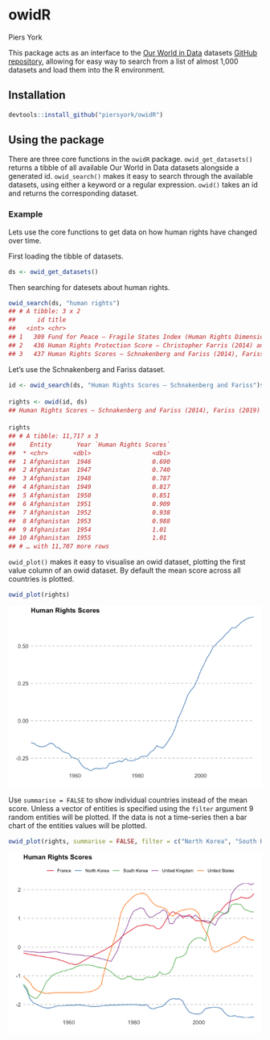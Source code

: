 owidR
================
Piers York

This package acts as an interface to the [Our World in
Data](https://ourworldindata.org/) datasets [GitHub
repository](https://github.com/owid/owid-datasets), allowing for easy
way to search from a list of almost 1,000 datasets and load them into
the R environment.

## Installation

``` r
devtools::install_github("piersyork/owidR")
```

## Using the package

There are three core functions in the `owidR` package.
`owid_get_datasets()` returns a tibble of all available Our World in
Data datasets alongside a generated id. `owid_search()` makes it easy to
search through the available datasets, using either a keyword or a
regular expression. `owid()` takes an id and returns the corresponding
dataset.

### Example

Lets use the core functions to get data on how human rights have changed
over time.

First loading the tibble of datasets.

``` r
ds <- owid_get_datasets()
```

Then searching for datesets about human rights.

``` r
owid_search(ds, "human rights")
## # A tibble: 3 x 2
##      id title                                                                   
##   <int> <chr>                                                                   
## 1   309 Fund for Peace – Fragile States Index (Human Rights Dimension)          
## 2   436 Human Rights Protection Score – Christopher Farris (2014) and Keith Sch…
## 3   437 Human Rights Scores – Schnakenberg and Fariss (2014), Fariss (2019)
```

Let’s use the Schnakenberg and Fariss dataset.

``` r
id <- owid_search(ds, "Human Rights Scores – Schnakenberg and Fariss")$id

rights <- owid(id, ds)
## Human Rights Scores – Schnakenberg and Fariss (2014), Fariss (2019)

rights
## # A tibble: 11,717 x 3
##    Entity       Year `Human Rights Scores`
##  * <chr>       <dbl>                 <dbl>
##  1 Afghanistan  1946                 0.690
##  2 Afghanistan  1947                 0.740
##  3 Afghanistan  1948                 0.787
##  4 Afghanistan  1949                 0.817
##  5 Afghanistan  1950                 0.851
##  6 Afghanistan  1951                 0.909
##  7 Afghanistan  1952                 0.938
##  8 Afghanistan  1953                 0.988
##  9 Afghanistan  1954                 1.01 
## 10 Afghanistan  1955                 1.01 
## # … with 11,707 more rows
```

`owid_plot()` makes it easy to visualise an owid dataset, plotting the
first value column of an owid dataset. By default the mean score across
all countries is plotted.

``` r
owid_plot(rights)
```

![](images/owid_plot-1.png)<!-- -->

Use `summarise = FALSE` to show individual countries instead of the mean
score. Unless a vector of entities is specified using the `filter`
argument 9 random entities will be plotted. If the data is not a
time-series then a bar chart of the entities values will be plotted.

``` r
owid_plot(rights, summarise = FALSE, filter = c("North Korea", "South Korea", "France", "United Kingdom", "United States"))
```

![](images/owid_plot2-1.png)<!-- -->
